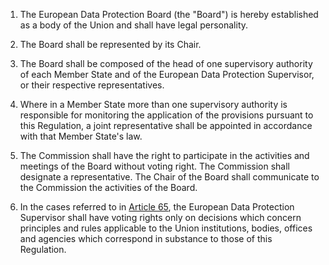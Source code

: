 1. The European Data Protection Board (the "Board") is hereby established as a body of the Union and shall have legal personality.

2. The Board shall be represented by its Chair.

3. The Board shall be composed of the head of one supervisory authority of each Member State and of the European Data Protection Supervisor, or their respective representatives.

4. Where in a Member State more than one supervisory authority is responsible for monitoring the application of the provisions pursuant to this Regulation, a joint representative shall be appointed in accordance with that Member State's law.

5. The Commission shall have the right to participate in the activities and meetings of the Board without voting right. The Commission shall designate a representative. The Chair of the Board shall communicate to the Commission the activities of the Board.

6. In the cases referred to in [Article 65](/gdpr/articles/65-dispute-resolution/), the European Data Protection Supervisor shall have voting rights only on decisions which concern principles and rules applicable to the Union institutions, bodies, offices and agencies which correspond in substance to those of this Regulation.
